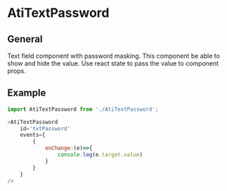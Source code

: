 # AtiTextPassword

## General

Text field component with password masking.
This component be able to show and hide the value. Use react state to pass the value to component props.

## Example

```js
import AtiTextPassword from './AtiTextPassword';

<AtiTextPassword 
    id='txtPassword'
    events={
        {
            onChange:(e)=>{
                console.log(e.target.value)
            }
        }
    }
/>
```
